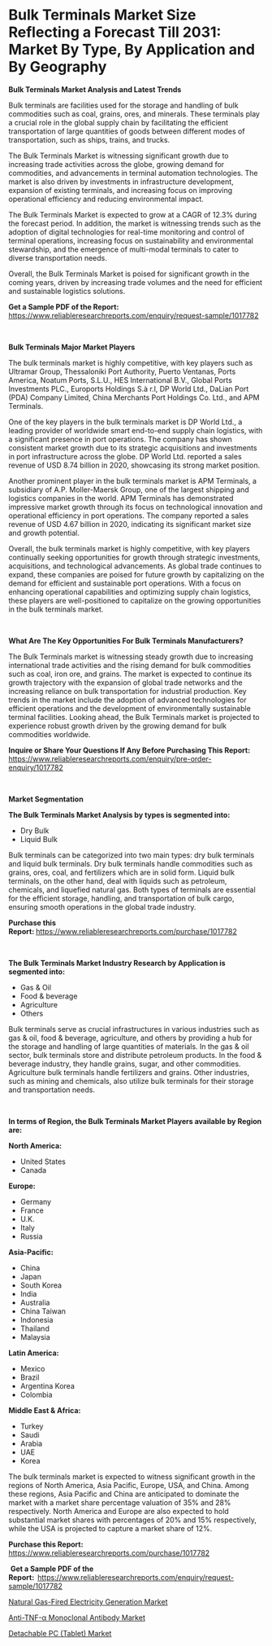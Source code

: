 <p><h1>Bulk Terminals Market Size Reflecting a Forecast Till 2031: Market By Type, By Application and By Geography</h1></p><p><strong>Bulk Terminals Market Analysis and Latest Trends</strong></p>
<p><p>Bulk terminals are facilities used for the storage and handling of bulk commodities such as coal, grains, ores, and minerals. These terminals play a crucial role in the global supply chain by facilitating the efficient transportation of large quantities of goods between different modes of transportation, such as ships, trains, and trucks.</p><p>The Bulk Terminals Market is witnessing significant growth due to increasing trade activities across the globe, growing demand for commodities, and advancements in terminal automation technologies. The market is also driven by investments in infrastructure development, expansion of existing terminals, and increasing focus on improving operational efficiency and reducing environmental impact.</p><p>The Bulk Terminals Market is expected to grow at a CAGR of 12.3% during the forecast period. In addition, the market is witnessing trends such as the adoption of digital technologies for real-time monitoring and control of terminal operations, increasing focus on sustainability and environmental stewardship, and the emergence of multi-modal terminals to cater to diverse transportation needs.</p><p>Overall, the Bulk Terminals Market is poised for significant growth in the coming years, driven by increasing trade volumes and the need for efficient and sustainable logistics solutions.</p></p>
<p><strong>Get a Sample PDF of the Report:&nbsp;</strong> <a href="https://www.reliableresearchreports.com/enquiry/request-sample/1017782">https://www.reliableresearchreports.com/enquiry/request-sample/1017782</a></p>
<p>&nbsp;</p>
<p><strong>Bulk Terminals Major Market Players</strong></p>
<p><p>The bulk terminals market is highly competitive, with key players such as Ultramar Group, Thessaloniki Port Authority, Puerto Ventanas, Ports America, Noatum Ports, S.L.U., HES International B.V., Global Ports Investments PLC., Euroports Holdings S.à r.l, DP World Ltd., DaLian Port (PDA) Company Limited, China Merchants Port Holdings Co. Ltd., and APM Terminals.</p><p>One of the key players in the bulk terminals market is DP World Ltd., a leading provider of worldwide smart end-to-end supply chain logistics, with a significant presence in port operations. The company has shown consistent market growth due to its strategic acquisitions and investments in port infrastructure across the globe. DP World Ltd. reported a sales revenue of USD 8.74 billion in 2020, showcasing its strong market position.</p><p>Another prominent player in the bulk terminals market is APM Terminals, a subsidiary of A.P. Moller-Maersk Group, one of the largest shipping and logistics companies in the world. APM Terminals has demonstrated impressive market growth through its focus on technological innovation and operational efficiency in port operations. The company reported a sales revenue of USD 4.67 billion in 2020, indicating its significant market size and growth potential.</p><p>Overall, the bulk terminals market is highly competitive, with key players continually seeking opportunities for growth through strategic investments, acquisitions, and technological advancements. As global trade continues to expand, these companies are poised for future growth by capitalizing on the demand for efficient and sustainable port operations. With a focus on enhancing operational capabilities and optimizing supply chain logistics, these players are well-positioned to capitalize on the growing opportunities in the bulk terminals market.</p></p>
<p>&nbsp;</p>
<p><strong>What Are The Key Opportunities For Bulk Terminals Manufacturers?</strong></p>
<p><p>The Bulk Terminals market is witnessing steady growth due to increasing international trade activities and the rising demand for bulk commodities such as coal, iron ore, and grains. The market is expected to continue its growth trajectory with the expansion of global trade networks and the increasing reliance on bulk transportation for industrial production. Key trends in the market include the adoption of advanced technologies for efficient operations and the development of environmentally sustainable terminal facilities. Looking ahead, the Bulk Terminals market is projected to experience robust growth driven by the growing demand for bulk commodities worldwide.</p></p>
<p><strong>Inquire or Share Your Questions If Any Before Purchasing This Report:</strong> <a href="https://www.reliableresearchreports.com/enquiry/pre-order-enquiry/1017782">https://www.reliableresearchreports.com/enquiry/pre-order-enquiry/1017782</a></p>
<p>&nbsp;</p>
<p><strong>Market Segmentation</strong></p>
<p><strong>The Bulk Terminals Market Analysis by types is segmented into:</strong></p>
<p><ul><li>Dry Bulk</li><li>Liquid Bulk</li></ul></p>
<p><p>Bulk terminals can be categorized into two main types: dry bulk terminals and liquid bulk terminals. Dry bulk terminals handle commodities such as grains, ores, coal, and fertilizers which are in solid form. Liquid bulk terminals, on the other hand, deal with liquids such as petroleum, chemicals, and liquefied natural gas. Both types of terminals are essential for the efficient storage, handling, and transportation of bulk cargo, ensuring smooth operations in the global trade industry.</p></p>
<p><strong>Purchase this Report:&nbsp;</strong><a href="https://www.reliableresearchreports.com/purchase/1017782">https://www.reliableresearchreports.com/purchase/1017782</a></p>
<p>&nbsp;</p>
<p><strong>The Bulk Terminals Market Industry Research by Application is segmented into:</strong></p>
<p><ul><li>Gas & Oil</li><li>Food & beverage</li><li>Agriculture</li><li>Others</li></ul></p>
<p><p>Bulk terminals serve as crucial infrastructures in various industries such as gas & oil, food & beverage, agriculture, and others by providing a hub for the storage and handling of large quantities of materials. In the gas & oil sector, bulk terminals store and distribute petroleum products. In the food & beverage industry, they handle grains, sugar, and other commodities. Agriculture bulk terminals handle fertilizers and grains. Other industries, such as mining and chemicals, also utilize bulk terminals for their storage and transportation needs.</p></p>
<p>&nbsp;</p>
<p><strong>In terms of Region, the Bulk Terminals Market Players available by Region are:</strong></p>
<p>
    <p> <strong> North America: </strong>
        <ul>
            <li>United States</li>
            <li>Canada</li>
        </ul>
        </p> 
    <p> <strong> Europe: </strong>
        <ul>
            <li>Germany</li>
            <li>France</li>
            <li>U.K.</li>
            <li>Italy</li>
            <li>Russia</li>
        </ul>
        </p> 
    <p> <strong> Asia-Pacific: </strong>
        <ul>
            <li>China</li>
            <li>Japan</li>
            <li>South Korea</li>
            <li>India</li>
            <li>Australia</li>
            <li>China Taiwan</li>
            <li>Indonesia</li>
            <li>Thailand</li>
            <li>Malaysia</li>
        </ul>
        </p> 
    <p> <strong> Latin America: </strong>
        <ul>
            <li>Mexico</li>
            <li>Brazil</li>
            <li>Argentina Korea</li>
            <li>Colombia</li>
        </ul>
        </p> 
    <p> <strong> Middle East & Africa: </strong>
        <ul>
            <li>Turkey</li>
            <li>Saudi</li>
            <li>Arabia</li>
            <li>UAE</li>
            <li>Korea</li>
        </ul>
    </p>
    </p>
<p><p>The bulk terminals market is expected to witness significant growth in the regions of North America, Asia Pacific, Europe, USA, and China. Among these regions, Asia Pacific and China are anticipated to dominate the market with a market share percentage valuation of 35% and 28% respectively. North America and Europe are also expected to hold substantial market shares with percentages of 20% and 15% respectively, while the USA is projected to capture a market share of 12%.</p></p>
<p><strong>Purchase this Report: </strong><a href="https://www.reliableresearchreports.com/purchase/1017782">https://www.reliableresearchreports.com/purchase/1017782</a></p>
<p>&nbsp;<strong>Get a Sample PDF of the Report:&nbsp;&nbsp;</strong><a href="https://www.reliableresearchreports.com/enquiry/request-sample/1017782">https://www.reliableresearchreports.com/enquiry/request-sample/1017782</a></p>
<p><strong></strong></p>
<p><p><a href="https://view.publitas.com/reportprime-1/natural-gas-fired-electricity-generation-market-size-share-trends-analysis-report-by-material-by-type-by-end-user-by-region-and-segment-forecasts-2023-2030/">Natural Gas-Fired Electricity Generation Market</a></p><p><a href="https://view.publitas.com/reportprime-1/anti-tnf-a-monoclonal-antibody-market-size-focuses-on-market-dynamics-in-depth-analysis-and-future-projections-of-its-market-forecasted-for-period-from-2023-to-2030/">Anti-TNF-α Monoclonal Antibody Market</a></p><p><a href="https://view.publitas.com/reportprime-1/detachable-pc-tablet-market-size-share-trends-analysis-report-by-application-regional-outlook-competitive-strategies-and-segment-forecasts-2023-2030/">Detachable PC (Tablet) Market</a></p></p>